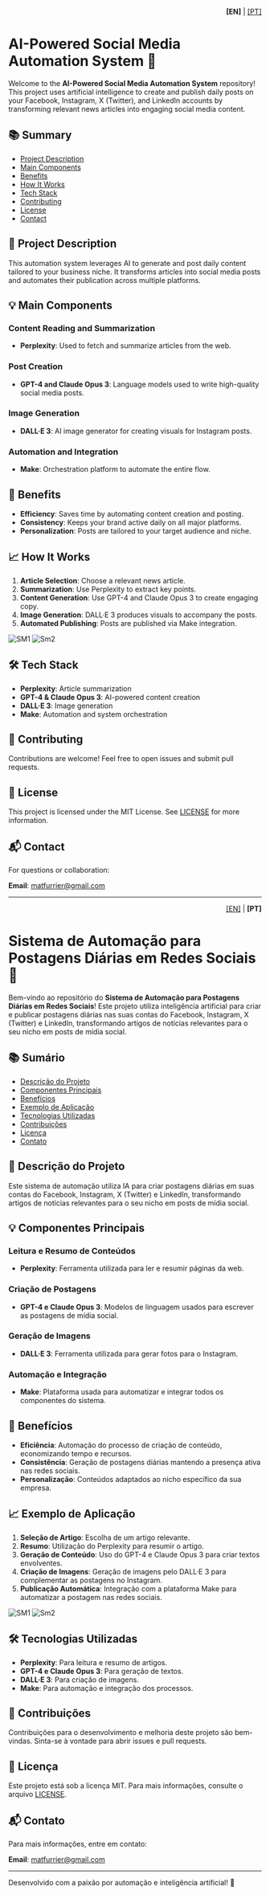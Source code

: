 <p align="right">
  <b>[EN]</b> | <a href="#pt-versão-em-português">[PT]</a>
</p>

# AI-Powered Social Media Automation System 📱

Welcome to the **AI-Powered Social Media Automation System** repository! This project uses artificial intelligence to create and publish daily posts on your Facebook, Instagram, X (Twitter), and LinkedIn accounts by transforming relevant news articles into engaging social media content.

## 📚 Summary

- [Project Description](#project-description)
- [Main Components](#main-components)
- [Benefits](#benefits)
- [How It Works](#how-it-works)
- [Tech Stack](#tech-stack)
- [Contributing](#contributing)
- [License](#license)
- [Contact](#contact)

## 🌟 Project Description

This automation system leverages AI to generate and post daily content tailored to your business niche. It transforms articles into social media posts and automates their publication across multiple platforms.

## 💡 Main Components

### Content Reading and Summarization
- **Perplexity**: Used to fetch and summarize articles from the web.

### Post Creation
- **GPT-4 and Claude Opus 3**: Language models used to write high-quality social media posts.

### Image Generation
- **DALL·E 3**: AI image generator for creating visuals for Instagram posts.

### Automation and Integration
- **Make**: Orchestration platform to automate the entire flow.

## 🚀 Benefits

- **Efficiency**: Saves time by automating content creation and posting.
- **Consistency**: Keeps your brand active daily on all major platforms.
- **Personalization**: Posts are tailored to your target audience and niche.

## 📈 How It Works

1. **Article Selection**: Choose a relevant news article.
2. **Summarization**: Use Perplexity to extract key points.
3. **Content Generation**: Use GPT-4 and Claude Opus 3 to create engaging copy.
4. **Image Generation**: DALL·E 3 produces visuals to accompany the posts.
5. **Automated Publishing**: Posts are published via Make integration.

![SM1](https://github.com/matfurrier/AutoPost/assets/30526394/32ec6b6c-390e-4d36-a0c8-bc8e653db8fb)
![Sm2](https://github.com/matfurrier/AutoPost/assets/30526394/fd7697be-5eb3-440d-b16d-0f71c27a3c43)

## 🛠 Tech Stack

- **Perplexity**: Article summarization
- **GPT-4 & Claude Opus 3**: AI-powered content creation
- **DALL·E 3**: Image generation
- **Make**: Automation and system orchestration

## 🤝 Contributing

Contributions are welcome! Feel free to open issues and submit pull requests.

## 📄 License

This project is licensed under the MIT License. See [LICENSE](LICENSE.md) for more information.

## 📬 Contact

For questions or collaboration:

**Email**: [matfurrier@gmail.com](mailto:matfurrier@gmail.com)

---

<a id="pt-versão-em-português"></a>
<p align="right">
  <a href="#">[EN]</a> | <b>[PT]</b>
</p>

# Sistema de Automação para Postagens Diárias em Redes Sociais 📱

Bem-vindo ao repositório do **Sistema de Automação para Postagens Diárias em Redes Sociais**! Este projeto utiliza inteligência artificial para criar e publicar postagens diárias nas suas contas do Facebook, Instagram, X (Twitter) e LinkedIn, transformando artigos de notícias relevantes para o seu nicho em posts de mídia social.

## 📚 Sumário

- [Descrição do Projeto](#descrição-do-projeto)
- [Componentes Principais](#componentes-principais)
- [Benefícios](#benefícios)
- [Exemplo de Aplicação](#exemplo-de-aplicação)
- [Tecnologias Utilizadas](#tecnologias-utilizadas)
- [Contribuições](#contribuições)
- [Licença](#licença)
- [Contato](#contato)

## 🌟 Descrição do Projeto

Este sistema de automação utiliza IA para criar postagens diárias em suas contas do Facebook, Instagram, X (Twitter) e LinkedIn, transformando artigos de notícias relevantes para o seu nicho em posts de mídia social.

## 💡 Componentes Principais

### Leitura e Resumo de Conteúdos
- **Perplexity**: Ferramenta utilizada para ler e resumir páginas da web.

### Criação de Postagens
- **GPT-4 e Claude Opus 3**: Modelos de linguagem usados para escrever as postagens de mídia social.

### Geração de Imagens
- **DALL·E 3**: Ferramenta utilizada para gerar fotos para o Instagram.

### Automação e Integração
- **Make**: Plataforma usada para automatizar e integrar todos os componentes do sistema.

## 🚀 Benefícios

- **Eficiência**: Automação do processo de criação de conteúdo, economizando tempo e recursos.
- **Consistência**: Geração de postagens diárias mantendo a presença ativa nas redes sociais.
- **Personalização**: Conteúdos adaptados ao nicho específico da sua empresa.

## 📈 Exemplo de Aplicação

1. **Seleção de Artigo**: Escolha de um artigo relevante.
2. **Resumo**: Utilização do Perplexity para resumir o artigo.
3. **Geração de Conteúdo**: Uso do GPT-4 e Claude Opus 3 para criar textos envolventes.
4. **Criação de Imagens**: Geração de imagens pelo DALL·E 3 para complementar as postagens no Instagram.
5. **Publicação Automática**: Integração com a plataforma Make para automatizar a postagem nas redes sociais.

![SM1](https://github.com/matfurrier/AutoPost/assets/30526394/32ec6b6c-390e-4d36-a0c8-bc8e653db8fb)
![Sm2](https://github.com/matfurrier/AutoPost/assets/30526394/fd7697be-5eb3-440d-b16d-0f71c27a3c43)

## 🛠 Tecnologias Utilizadas

- **Perplexity**: Para leitura e resumo de artigos.
- **GPT-4 e Claude Opus 3**: Para geração de textos.
- **DALL·E 3**: Para criação de imagens.
- **Make**: Para automação e integração dos processos.

## 🤝 Contribuições

Contribuições para o desenvolvimento e melhoria deste projeto são bem-vindas. Sinta-se à vontade para abrir issues e pull requests.

## 📄 Licença

Este projeto está sob a licença MIT. Para mais informações, consulte o arquivo [LICENSE](LICENSE.md).

## 📬 Contato

Para mais informações, entre em contato:

**Email**: [matfurrier@gmail.com](mailto:matfurrier@gmail.com)

---

Desenvolvido com a paixão por automação e inteligência artificial! 🚀
